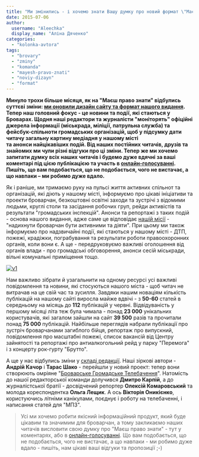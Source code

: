 ```yaml
---
title: "Ми змінились - і хочемо знати Вашу думку про новий формат \"Маєш право знати\""
date: 2015-07-06
author: 
  username: "Aleechka"
  display_name: "Аліна Дяченко"
categories: 
  - "kolonka-avtora"
tags: 
  - "brovary"
  - "zminy"
  - "komanda"
  - "mayesh-pravo-znati"
  - "noviy-dizayn"
  - "format"
---
```


**Минуло трохи більше місяця, як на "Маєш право знати" відбулись суттєві зміни: [ми оновили дизайн сайту та формат нашого видання](https://mpz.brovary.org/noviy-dizayn-mayesh-pravo-znati-pershiy-krok-do-zmin/). Тепер наш головний фокус - це новини та події, які стаються у Броварах. Щодня наші редактори та журналісти "моніторять" офіційні джерела інформації (міськрада, міліції, патрульна служба) та фейсбук-спільноти громадських організацій, щоб у підсумку дати читачу загальну картину медіадня у нашому місті та анонси найцікавіших подій. Від наших постійних читачів, друзів та знайомих ми чули різні відгуки про ці зміни. Тепер же ми хочемо запитати думку всіх наших читачів і будемо дуже вдячні за ваші коментарі під цією публікацією та участь в [онлайн-голосуванні](http://vk.com/pravo.znaty.brovary?w=wall-33385818_8664). Пишіть, що вам подобається, що не подобається, чого не вистачає, а що навпаки – ми робимо дуже вдало.**

Як і раніше, ми тримаємо руку на пульсі життя активних спільнот та організацій, які діють у нашому місті, інформуємо про цікаві ініціативи та проекти броварчан, безкоштовні освітні заходи та зустрічі з відомими людьми, круглі столи та засідання робочих груп, рейди активістів та результати "громадських інспекцій". Анонси та репортажі з таких подій - основа нашого видання, адже саме це відповідає [нашій місії](https://mpz.brovary.org/about/) - "надихнути броварчан бути активними та діяти". При цьому ми також інформуємо про надзвичайні події, які стаються у нашому місті - ДТП, пожежі, крадіжки, пограбування та результати роботи правоохоронних органів, коли вони є. А ще - передруковуємо важливі оголошення від органів влади - про громадські обговорення, анонси сесій міськради, вільні комунальні приміщення тощо.

[![v1](https://mpz.brovary.org/wp-content/uploads/2015/07/v1.jpg)](https://mpz.brovary.org/wp-content/uploads/2015/07/v1.jpg)

Нам важливо зібрати й узагальнити на одному ресурсі усі важливі повідомлення та новини, які стосуються нашого міста - щоб читач не витрачав на це свій час та зусилля. Завдяки нашим новаціям кількість публікацій на нашому сайті виросла майже вдвічі - з **50-60** статей в середньому на місяць до **112** публікацій у червні. Відвідуваність у першому місяці літа теж була чимала - понад **23 000** унікальних користувачів, які загалом зайшли на сайт **39 500** разів та прочитали понад **75 000** публікацій. Найбільше переглядів набрали публікації про зустріч броварчанами загиблого бійця, репортаж про випускний, повідомлення про масштабні пожежі, список вакансій від Центру зайнятості та репортажі про антиалкогольний рейд у парку "Перемога" і з концерту рок-гурту "Брутто".

А ще у нас відбулись зміни у [складі редакції](https://mpz.brovary.org/about/). Наші зіркові автори - **Андрій Качор** і **Тарас Шако** - перейшли у новий проект: тепер вони створюють омріяне "[Броварське Громадське Телебачення](https://mpz.brovary.org/hromadskebro-narodzhene-u-vogni-nove-brovarske-telebachennya-foto-video/)". Натомість до нашої редакторської команди долучився **Дмитро Карпій**, а до журналістської братії - досвідчений репортер **Олексій Комаровський** та молода кореспондентка **Ольга Лещик**. А ось **Вікторія Оникієнко**, користуючись літніми канікулами, поєднує і роботу на телебаченні, і написання статей для "МПЗ".

> Усі ми хочемо робити якісний інформаційний продукт, який буде цікавим та значимим для броварчан, а тому закликаємо наших читачів висловити свою думку про "Маєш право знати" - тут у коментарях, або в [онлайн-голосуванні](http://vk.com/pravo.znaty.brovary?w=wall-33385818_8664). Що вам подобається, що не подобається, чого не вистачає, а що навпаки - ми робимо дуже вдало - пишіть, нам цікаві ваші відгуки та пропозиції ;-)
